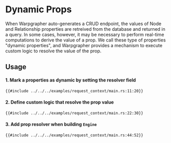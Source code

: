 # Dynamic Props

When Warpgrapher auto-generates a CRUD endpoint, the values of Node and Relationship properties are retreived from the database and returned in a query. In some cases, however, it may be necessary to perform real-time computations to derive the value of a prop. We call these type of properties "dynamic properties", and Warpgrapher provides a mechanism to execute custom logic to resolve the value of the prop. 

## Usage

#### 1. Mark a properties as dynamic by setting the resolver field

```rust,no_run,noplayground
{{#include ../../../examples/request_context/main.rs:11:20}}
```

#### 2. Define custom logic that resolve the prop value

```rust,no_run,noplayground
{{#include ../../../examples/request_context/main.rs:22:30}}
```

#### 3. Add prop resolver when building `Engine`

```rust,no_run,noplayground
{{#include ../../../examples/request_context/main.rs:44:52}}
```
